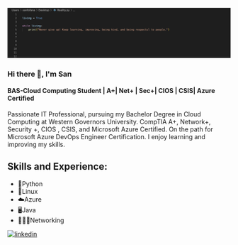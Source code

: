 ![BAS-Cloud Computing Student | A+| Net+ | Sec+| CIOS | CSIS| Azure Certified](https://github.com/sanfofana/sanfofana/blob/main/Screen%20Shot%202022-12-11%20at%2012.34.27%20AM.png)

### Hi there 👋, I'm San
#### BAS-Cloud Computing Student | A+| Net+ | Sec+| CIOS | CSIS| Azure Certified

Passionate IT Professional, pursuing my Bachelor Degree in Cloud Computing at Western Governors University.  CompTIA A+, Network+, Security +, CIOS , CSIS, and Microsoft Azure Certified. On the path for Microsoft Azure DevOps Engineer Certification. I enjoy learning and improving my skills.

## Skills and Experience: 
* 🐍Python
* 🍥Linux
* ☁️Azure
* 🖥Java
* 👨🏾‍🎓Networking




[<img src='https://cdn.jsdelivr.net/npm/simple-icons@3.0.1/icons/linkedin.svg' alt='linkedin' height='40'>](https://www.linkedin.com/in/linkedin.com/in/sanfofana/)  








<!--
**joshmadakor1/joshmadakor1** is a ✨ _special_ ✨ repository because its `README.md` (this file) appears on your GitHub profile.

Here are some ideas to get you started:

- 🔭 I’m currently working on ...
- 🌱 I’m currently learning ...
- 👯 I’m looking to collaborate on ...
- 🤔 I’m looking for help with ...
- 💬 Ask me about ...
- 📫 How to reach me: ...
- 😄 Pronouns: ...
- ⚡ Fun fact: ...
-->
